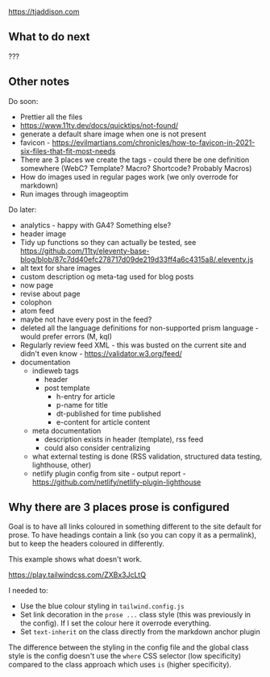 https://tjaddison.com

## What to do next

???

## Other notes

Do soon:

- Prettier all the files
- https://www.11ty.dev/docs/quicktips/not-found/
- generate a default share image when one is not present
- favicon - https://evilmartians.com/chronicles/how-to-favicon-in-2021-six-files-that-fit-most-needs
- There are 3 places we create the tags - could there be one definition somewhere (WebC? Template? Macro? Shortcode? Probably Macros)
- How do images used in regular pages work (we only overrode for markdown)
- Run images through imageoptim

Do later:

- analytics - happy with GA4? Something else?
- header image
- Tidy up functions so they can actually be tested, see https://github.com/11ty/eleventy-base-blog/blob/87c7dd40efc278717d09de219d33ff4a6c4315a8/.eleventy.js
- alt text for share images
- custom description og meta-tag used for blog posts
- now page
- revise about page
- colophon
- atom feed
- maybe not have every post in the feed?
- deleted all the language definitions for non-supported prism language - would prefer errors (M, kql)
- Regularly review feed XML - this was busted on the current site and didn't even know - https://validator.w3.org/feed/
- documentation
  - indieweb tags
    - header
    - post template
      - h-entry for article
      - p-name for title
      - dt-published for time published
      - e-content for article content
  - meta documentation
    - description exists in header (template), rss feed
    - could also consider centralizing
  - what external testing is done (RSS validation, structured data testing, lighthouse, other)
  - netlify plugin config from site - output report - https://github.com/netlify/netlify-plugin-lighthouse

## Why there are 3 places prose is configured

Goal is to have all links coloured in something different to the site default for prose. To have headings contain a link (so you can copy it as a permalink), but to keep the headers coloured in differently.

This example shows what doesn't work.

https://play.tailwindcss.com/ZXBx3JcLtQ

I needed to:

- Use the blue colour styling in `tailwind.config.js`
- Set link decoration in the `prose ...` class style (this was previously in the config). If I set the colour here it overrode everything.
- Set `text-inherit` on the class directly from the markdown anchor plugin

The difference between the styling in the config file and the global class style is the config doesn't use the `where` CSS selector (low specificity) compared to the class approach which uses `is` (higher specificity).

